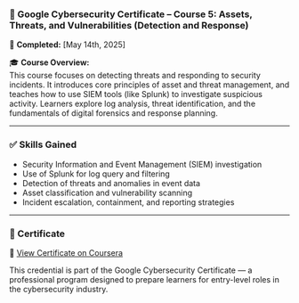 ### 📌 Google Cybersecurity Certificate – Course 5: Assets, Threats, and Vulnerabilities (Detection and Response)

📅 **Completed:** [May 14th, 2025]

🎓 **Course Overview:**  
This course focuses on detecting threats and responding to security incidents. It introduces core principles of asset and threat management, and teaches how to use SIEM tools (like Splunk) to investigate suspicious activity. Learners explore log analysis, threat identification, and the fundamentals of digital forensics and response planning.

---

### ✅ Skills Gained
- Security Information and Event Management (SIEM) investigation  
- Use of Splunk for log query and filtering  
- Detection of threats and anomalies in event data  
- Asset classification and vulnerability scanning  
- Incident escalation, containment, and reporting strategies  

---

### 📄 Certificate  
🔗 [View Certificate on Coursera](https://www.coursera.org/learn/assets-threats-and-vulnerabilities/home/module/4)

This credential is part of the Google Cybersecurity Certificate — a professional program designed to prepare learners for entry-level roles in the cybersecurity industry.
